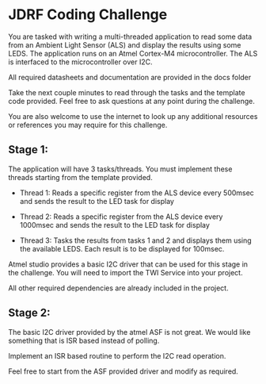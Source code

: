 # JDRF Coding Challenge

You are tasked with writing a multi-threaded application to read some data from an Ambient Light Sensor (ALS) and display the results using some LEDS.
The application runs on an Atmel Cortex-M4 microcontroller.
The ALS is interfaced to the microcontroller over I2C.

All required datasheets and documentation are provided in the docs folder

Take the next couple minutes to read through the tasks and the template code provided. Feel free to ask questions at any point during the challenge.

You are also welcome to use the internet to look up any additional resources or references you may require for this challenge.

## Stage 1:

The application will have 3 tasks/threads. You must implement these threads starting from the template provided.

- Thread 1: Reads a specific register from the ALS device every 500msec and sends the result to the LED task for display

- Thread 2: Reads a specific register from the ALS device every 1000msec and sends the result to the LED task for display

- Thread 3: Tasks the results from tasks 1 and 2 and displays them using the available LEDS. Each result is to be displayed for 100msec.

Atmel studio provides a basic I2C driver that can be used for this stage in the challenge.
You will need to import the TWI Service into your project.

All other required dependencies are already included in the project.

## Stage 2:

The basic I2C driver provided by the atmel ASF is not great. We would like something that is ISR based instead of polling.

Implement an ISR based routine to perform the I2C read operation.

Feel free to start from the ASF provided driver and modify as required.
